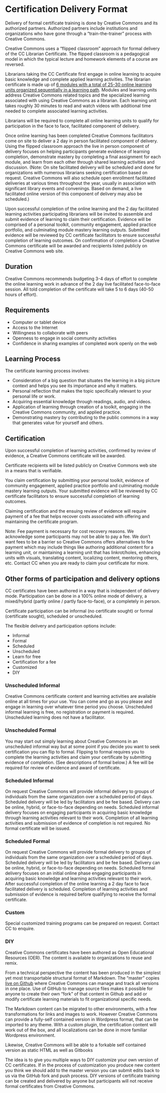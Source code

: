 # Certification Delivery Format

Delivery of formal certificate training is done by Creative Commons and its authorized partners. Authorized partners include institutions and organizations who have gone through a “train-the-trainer” process with Creative Commons. 

Creative Commons uses a “flipped classroom” approach for formal delivery of the CC Librarian Certificate. The flipped classroom is a pedagogical model in which the typical lecture and homework elements of a course are reversed. 

Librarians taking the CC Certificate first engage in online learning to acquire basic knowledge and complete applied learning activities. The librarian certificate is made up of [6 modules with a total of 25-30 online learning units organized sequentially in a learning path](contents.md). Modules and learning units address Creative Commons related topics and the specialized learning associated with using Creative Commons as a librarian. Each learning unit takes roughly 30 minutes to read and watch videos with additional time needed to complete associated learning activities. 

Librarians will be required to complete all online learning units to qualify for participation in the face to face, facilitated component of delivery.  

Once online learning has been completed Creative Commons facilitators come on site to deliver a 2 day in person facilitated component of delivery. Using the flipped classroom approach the live in person component of delivery focuses on helping participants generate evidence of learning completion, demonstrate mastery by completing a final assignment for each module, and learn from each other through shared learning activities and discussion. (Note: On site facilitated delivery will be scheduled and done for organizations with numerous librarians seeking certification based on request. Creative Commons will also schedule open enrollment facilitated deliveries at various times throughout the year, usually in association with significant library events and convenings. Based on demand, a live facilitated online version of this component of delivery may also be scheduled.)

Upon successful completion of the online learning and the 2 day facilitated learning activities participating librarians will be invited to assemble and submit evidence of learning to claim their certification. Evidence will be comprised of a personal toolkit, community engagement, applied practice portfolio, and culminating module mastery learning outputs. Submitted evidence will be reviewed by CC certificate facilitators to ensure successful completion of learning outcomes. On confirmation of completion a Creative Commons certificate will be awarded and recipients listed publicly on Creative Commons web site.


## Duration
Creative Commons recommends budgeting 3-4 days of effort to complete the online learning work in advance of the 2 day live facilitated face-to-face session. All told completion of the certificate will take 5 to 6 days (40-50 hours of effort).

## Requirements

* Computer or tablet device
* Access to the Internet
* Willingness to collaborate with peers
* Openness to engage in social community activities 
* Confidence in sharing examples of completed work openly on the web

## Learning Process

The certificate learning process involves:

* Consideration of a big question that situates the learning in a big picture context and helps you see its importance and why it matters.
* Personal reflection that makes the topic specifically relevant to your personal life or work. 
* Acquiring essential knowledge through readings, audio, and videos.
* Application of learning through creation of a toolkit, engaging in the Creative Commons community, and applied practice.
* Demonstrating mastery by contributing to the public commons in a way that generates value for yourself and others. 

## Certification
Upon successful completion of learning activities, confirmed by review of evidence, a Creative Commons certificate will be awarded. 

Certificate recipients will be listed publicly on Creative Commons web site in a means that is verifiable.

You claim certification by submitting your personal toolkit, evidence of community engagement, applied practice portfolio and culminating module mastery learning outputs. Your submitted evidence will be reviewed by CC certificate facilitators to ensure successful completion of learning outcomes. 

Claiming certification and the ensuing review of evidence will require payment of a fee that helps recover costs associated with offering and maintaining the certificate program.

Note: Fee payment is necessary for cost recovery reasons. We acknowledge some participants may not be able to pay a fee. We don’t want fees to be a barrier so Creative Commons offers alternatives to fee payment which may include things like authoring additional content for a learning unit, or maintaining a learning unit that has linkrot/holes, enhancing units with visuals, translating content, localizing content, mentoring others, etc. Contact CC when you are ready to claim your certificate for more.

## Other forms of participation and delivery options

CC certificates have been authored in a way that is independent of delivery mode. Participation can be done in a 100% online mode of delivery, a mixed/hybrid (partly online / partly face-to-face), or a completely in person. 

Certificate participation can be informal (no certificate sought) or formal (certificate sought), scheduled or unscheduled.

The flexible delivery and participation options include:

* Informal
* Formal
* Scheduled
* Unscheduled
* Learn for free
* Certification for a fee
* Customized
* DIY

### Unscheduled Informal
Creative Commons certificate content and learning activities are available online at all times for your use. You can come and go as you please and engage in learning over whatever time period you choose. Unscheduled informal learning is free, no registration or payment is required. Unscheduled learning does not have a facilitator. 

### Unscheduled Formal
You may start out simply learning about Creative Commons in an unscheduled informal way but at some point if you decide you want to seek certification you can flip to formal. Flipping to formal requires you to complete the learning activities and claim your certificate by submitting evidence of completion. (See descriptions of formal below.) A fee will be required for review of evidence and award of certificate. 

### Scheduled Informal
On request Creative Commons will provide informal delivery to groups of individuals from the same organization over a scheduled period of days. Scheduled delivery will be led by facilitators and be fee based. Delivery can be online, hybrid, or face-to-face depending on needs. Scheduled informal delivery focuses on engaging participants in acquiring basic knowledge through learning activities relevant to their work. Completion of all learning activities and submission of evidence of completion is not required. No formal certificate will be issued.

### Scheduled Formal
On request Creative Commons will provide formal delivery to groups of individuals from the same organization over a scheduled period of days. Scheduled delivery will be led by facilitators and be fee based. Delivery can be online, hybrid, or face-to-face depending on needs. Scheduled formal delivery focuses on an initial online phase engaging participants in acquiring basic knowledge and learning activities relevant to their work. After successful completion of the online learning a 2 day face to face facilitated delivery is scheduled. Completion of learning activities and submission of evidence is required before qualifying to receive the formal certificate.

### Custom
Special customized training programs can be prepared on request. Contact CC to enquire.

### DIY
Creative Commons certificates have been authored as Open Educational Resources (OER). The content is available to organizations to reuse and remix. 

From a technical perspective the content has been produced in the simplest yet most transportable structural format of Markdown. The “master” copies [live on Github](https://github.com/creativecommons/cc-cert-lib) where Creative Commons can manage and track all versions in one place. Use of GitHub to manage source files makes it possible for anyone to create their own “fork” of that content in Github and add or modify certificate learning materials to fit organizational specific needs. 

The Markdown content can be migrated to other environments, with a few transformations for links and images to work. However Creative Commons can provide a fully-self contained version in Wordpress format, that can be imported to any theme. With a custom plugin, the certification content will work out of the box, and all localizations can be done in more familiar Wordpress environment.

Likewise, Creative Commons will be able to  a forkable self contained version as static HTML as well as Gitbooks 

The idea is to give you multiple ways to DIY customize your own version of CC certificates. If in the process of customization you produce new content you think we should add to the master version you can submit edits back to us via the GitHub fork and push process. DIY versions of certificate training can be created and delivered by anyone but participants will not receive formal certificates from Creative Commons.

